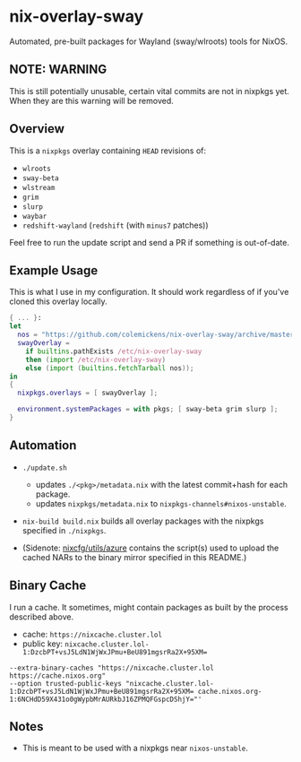 # nix-overlay-sway

Automated, pre-built packages for Wayland (sway/wlroots) tools for NixOS.

## NOTE: WARNING

This is still potentially unusable, certain vital commits are not in nixpkgs yet.
When they are this warning will be removed.

## Overview

This is a `nixpkgs` overlay containing `HEAD` revisions of:
 - `wlroots`
 - `sway-beta`
 - `wlstream`
 - `grim`
 - `slurp`
 - `waybar`
 - `redshift-wayland` (`redshift` (with `minus7` patches))

Feel free to run the update script and send a PR if something is out-of-date.

## Example Usage

This is what I use in my configuration. It should work regardless of if you've
cloned this overlay locally.

```nix
{ ... }:
let
  nos = "https://github.com/colemickens/nix-overlay-sway/archive/master.tar.gz";
  swayOverlay =
    if builtins.pathExists /etc/nix-overlay-sway
    then (import /etc/nix-overlay-sway)
    else (import (builtins.fetchTarball nos));
in
{
  nixpkgs.overlays = [ swayOverlay ];

  environment.systemPackages = with pkgs; [ sway-beta grim slurp ];
}
```

## Automation

* `./update.sh`
  * updates `./<pkg>/metadata.nix` with the latest commit+hash for each package.
  * updates `nixpkgs/metadata.nix` to `nixpkgs-channels#nixos-unstable`.

* `nix-build build.nix` builds all overlay packages with the nixpkgs specified in `./nixpkgs`.

* (Sidenote: [nixcfg/utils/azure](https://github.com/colemickens/nixcfg/tree/master/utils/azure) contains the script(s) used
  to upload the cached NARs to the binary mirror specified in this README.)

## Binary Cache

I run a cache. It sometimes, might contain packages as built by the process described above.

* cache: `https://nixcache.cluster.lol`
* public key: `nixcache.cluster.lol-1:DzcbPT+vsJ5LdN1WjWxJPmu+BeU891mgsrRa2X+95XM=`

```
--extra-binary-caches "https://nixcache.cluster.lol https://cache.nixos.org"
--option trusted-public-keys "nixcache.cluster.lol-1:DzcbPT+vsJ5LdN1WjWxJPmu+BeU891mgsrRa2X+95XM= cache.nixos.org-1:6NCHdD59X431o0gWypbMrAURkbJ16ZPMQFGspcDShjY="'
```

## Notes

* This is meant to be used with a nixpkgs near `nixos-unstable`.

